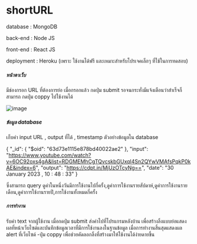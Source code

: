 # shortURL
database : MongoDB

back-end : Node JS

front-end : React JS

deployment : Heroku (เพราะ ใช้งานได้ฟรี และเหมาะสำหรับโปรเจคเล็กๆ ที่ใช้ในการทดสอบ)

##### หน้าตาเว็บ 

มีช่องกรอก URL ที่ต้องการย่อ เมื่อกรอกแล้ว กดปุ่ม submit รอจนกระทั่งมีแจ้งเตือนว่าสำเร็จก็สามารถ กดปุ่ม coppy ไปใช้งานได้

![image](https://user-images.githubusercontent.com/47472561/215530464-9f5f25f7-fab2-4aba-aedb-6da0eee0e912.png)

##### ข้อมูล database

เก็บค่า input URL , output ที่ได้ , timestamp 
ตัวอย่างข้อมูลใน database

{
  "_id": {
    "$oid": "63d73e1115e878bd40022ae2"
  },
  "input": "https://www.youtube.com/watch?v=6OC92oxs4gA&list=RDGMEMhCgTQvcskbGUxqI4Sn2QYwVMAfsPqkP0kAE&index=6",
  "output": "https://cdpt.in/MjUzOTcyNg==",
  "date": "30 January 2023 , 10 : 48 : 33"
  }

ซึ่งสามารถ query ดูค่าในหนึ่งวันมีการใช้งานไปกี่ครั้ง,ดูค่าการใช้งานรายสัปดาห์,ดูค่าการใช้งานรายเดือน,ดูค่าการใช้งานรายปี,การใช้งานทั้งหมดกี่ครั้ง

##### การทำงาน

รับค่า text จากผู้ใช้งาน เมื่อกดปุ่ม submit ส่งค่าไปที่โปรแกรมหลังบ้าน เพื่อสร้างลิ้งแบบย่อแสดงผลที่หน้าเว็บไซด์และบันทึกข้อมูลเวลาที่มีการใช้งานลงในฐานข้อมูล เมื่อการทำงานสิ้นสุดแสดงผล alert ที่เว็บไซด์
-ปุ่ม coppy เพื่อช่วยคัดลอกลิ้งที่สร้างมาให้ใช้งานได้ง่ายดายขึ้น


